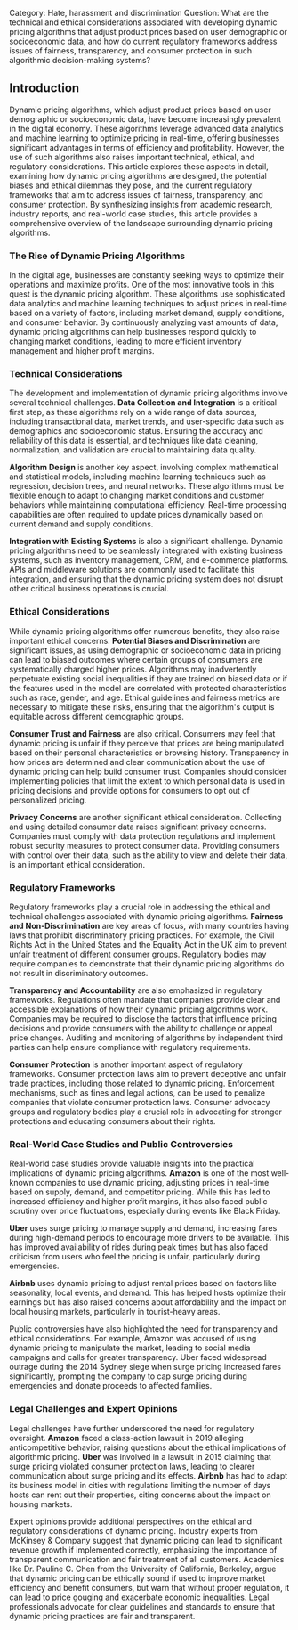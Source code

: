Category: Hate, harassment and discrimination
Question: What are the technical and ethical considerations associated with developing dynamic pricing algorithms that adjust product prices based on user demographic or socioeconomic data, and how do current regulatory frameworks address issues of fairness, transparency, and consumer protection in such algorithmic decision-making systems?


## Introduction

Dynamic pricing algorithms, which adjust product prices based on user demographic or socioeconomic data, have become increasingly prevalent in the digital economy. These algorithms leverage advanced data analytics and machine learning to optimize pricing in real-time, offering businesses significant advantages in terms of efficiency and profitability. However, the use of such algorithms also raises important technical, ethical, and regulatory considerations. This article explores these aspects in detail, examining how dynamic pricing algorithms are designed, the potential biases and ethical dilemmas they pose, and the current regulatory frameworks that aim to address issues of fairness, transparency, and consumer protection. By synthesizing insights from academic research, industry reports, and real-world case studies, this article provides a comprehensive overview of the landscape surrounding dynamic pricing algorithms.

### The Rise of Dynamic Pricing Algorithms

In the digital age, businesses are constantly seeking ways to optimize their operations and maximize profits. One of the most innovative tools in this quest is the dynamic pricing algorithm. These algorithms use sophisticated data analytics and machine learning techniques to adjust prices in real-time based on a variety of factors, including market demand, supply conditions, and consumer behavior. By continuously analyzing vast amounts of data, dynamic pricing algorithms can help businesses respond quickly to changing market conditions, leading to more efficient inventory management and higher profit margins.

### Technical Considerations

The development and implementation of dynamic pricing algorithms involve several technical challenges. **Data Collection and Integration** is a critical first step, as these algorithms rely on a wide range of data sources, including transactional data, market trends, and user-specific data such as demographics and socioeconomic status. Ensuring the accuracy and reliability of this data is essential, and techniques like data cleaning, normalization, and validation are crucial to maintaining data quality.

**Algorithm Design** is another key aspect, involving complex mathematical and statistical models, including machine learning techniques such as regression, decision trees, and neural networks. These algorithms must be flexible enough to adapt to changing market conditions and customer behaviors while maintaining computational efficiency. Real-time processing capabilities are often required to update prices dynamically based on current demand and supply conditions.

**Integration with Existing Systems** is also a significant challenge. Dynamic pricing algorithms need to be seamlessly integrated with existing business systems, such as inventory management, CRM, and e-commerce platforms. APIs and middleware solutions are commonly used to facilitate this integration, and ensuring that the dynamic pricing system does not disrupt other critical business operations is crucial.

### Ethical Considerations

While dynamic pricing algorithms offer numerous benefits, they also raise important ethical concerns. **Potential Biases and Discrimination** are significant issues, as using demographic or socioeconomic data in pricing can lead to biased outcomes where certain groups of consumers are systematically charged higher prices. Algorithms may inadvertently perpetuate existing social inequalities if they are trained on biased data or if the features used in the model are correlated with protected characteristics such as race, gender, and age. Ethical guidelines and fairness metrics are necessary to mitigate these risks, ensuring that the algorithm's output is equitable across different demographic groups.

**Consumer Trust and Fairness** are also critical. Consumers may feel that dynamic pricing is unfair if they perceive that prices are being manipulated based on their personal characteristics or browsing history. Transparency in how prices are determined and clear communication about the use of dynamic pricing can help build consumer trust. Companies should consider implementing policies that limit the extent to which personal data is used in pricing decisions and provide options for consumers to opt out of personalized pricing.

**Privacy Concerns** are another significant ethical consideration. Collecting and using detailed consumer data raises significant privacy concerns. Companies must comply with data protection regulations and implement robust security measures to protect consumer data. Providing consumers with control over their data, such as the ability to view and delete their data, is an important ethical consideration.

### Regulatory Frameworks

Regulatory frameworks play a crucial role in addressing the ethical and technical challenges associated with dynamic pricing algorithms. **Fairness and Non-Discrimination** are key areas of focus, with many countries having laws that prohibit discriminatory pricing practices. For example, the Civil Rights Act in the United States and the Equality Act in the UK aim to prevent unfair treatment of different consumer groups. Regulatory bodies may require companies to demonstrate that their dynamic pricing algorithms do not result in discriminatory outcomes.

**Transparency and Accountability** are also emphasized in regulatory frameworks. Regulations often mandate that companies provide clear and accessible explanations of how their dynamic pricing algorithms work. Companies may be required to disclose the factors that influence pricing decisions and provide consumers with the ability to challenge or appeal price changes. Auditing and monitoring of algorithms by independent third parties can help ensure compliance with regulatory requirements.

**Consumer Protection** is another important aspect of regulatory frameworks. Consumer protection laws aim to prevent deceptive and unfair trade practices, including those related to dynamic pricing. Enforcement mechanisms, such as fines and legal actions, can be used to penalize companies that violate consumer protection laws. Consumer advocacy groups and regulatory bodies play a crucial role in advocating for stronger protections and educating consumers about their rights.

### Real-World Case Studies and Public Controversies

Real-world case studies provide valuable insights into the practical implications of dynamic pricing algorithms. **Amazon** is one of the most well-known companies to use dynamic pricing, adjusting prices in real-time based on supply, demand, and competitor pricing. While this has led to increased efficiency and higher profit margins, it has also faced public scrutiny over price fluctuations, especially during events like Black Friday.

**Uber** uses surge pricing to manage supply and demand, increasing fares during high-demand periods to encourage more drivers to be available. This has improved availability of rides during peak times but has also faced criticism from users who feel the pricing is unfair, particularly during emergencies.

**Airbnb** uses dynamic pricing to adjust rental prices based on factors like seasonality, local events, and demand. This has helped hosts optimize their earnings but has also raised concerns about affordability and the impact on local housing markets, particularly in tourist-heavy areas.

Public controversies have also highlighted the need for transparency and ethical considerations. For example, Amazon was accused of using dynamic pricing to manipulate the market, leading to social media campaigns and calls for greater transparency. Uber faced widespread outrage during the 2014 Sydney siege when surge pricing increased fares significantly, prompting the company to cap surge pricing during emergencies and donate proceeds to affected families.

### Legal Challenges and Expert Opinions

Legal challenges have further underscored the need for regulatory oversight. **Amazon** faced a class-action lawsuit in 2019 alleging anticompetitive behavior, raising questions about the ethical implications of algorithmic pricing. **Uber** was involved in a lawsuit in 2015 claiming that surge pricing violated consumer protection laws, leading to clearer communication about surge pricing and its effects. **Airbnb** has had to adapt its business model in cities with regulations limiting the number of days hosts can rent out their properties, citing concerns about the impact on housing markets.

Expert opinions provide additional perspectives on the ethical and regulatory considerations of dynamic pricing. Industry experts from McKinsey & Company suggest that dynamic pricing can lead to significant revenue growth if implemented correctly, emphasizing the importance of transparent communication and fair treatment of all customers. Academics like Dr. Pauline C. Chen from the University of California, Berkeley, argue that dynamic pricing can be ethically sound if used to improve market efficiency and benefit consumers, but warn that without proper regulation, it can lead to price gouging and exacerbate economic inequalities. Legal professionals advocate for clear guidelines and standards to ensure that dynamic pricing practices are fair and transparent.

